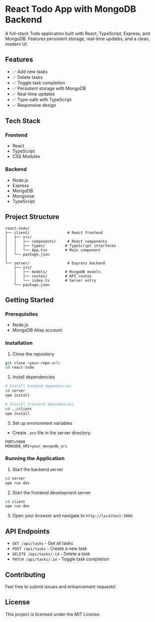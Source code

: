 # React Todo App with MongoDB Backend

A full-stack Todo application built with React, TypeScript, Express, and MongoDB. Features persistent storage, real-time updates, and a clean, modern UI.

## Features

- ✅ Add new tasks
- ✅ Delete tasks
- ✅ Toggle task completion
- ✅ Persistent storage with MongoDB
- ✅ Real-time updates
- ✅ Type-safe with TypeScript
- ✅ Responsive design

## Tech Stack

### Frontend

- React
- TypeScript
- CSS Modules

### Backend

- Node.js
- Express
- MongoDB
- Mongoose
- TypeScript

## Project Structure

```
react-todo/
├── client/                 # React frontend
│   ├── src/
│   │   ├── components/     # React components
│   │   ├── types/         # TypeScript interfaces
│   │   └── App.tsx        # Main component
│   └── package.json
│
└── server/                 # Express backend
    ├── src/
    │   ├── models/        # MongoDB models
    │   ├── routes/        # API routes
    │   └── index.ts       # Server entry
    └── package.json
```

## Getting Started

### Prerequisites

- Node.js
- MongoDB Atlas account

### Installation

1. Clone the repository

```bash
git clone <your-repo-url>
cd react-todo
```

2. Install dependencies

```bash
# Install backend dependencies
cd server
npm install

# Install frontend dependencies
cd ../client
npm install
```

3. Set up environment variables

- Create `.env` file in the server directory:

```
PORT=5000
MONGODB_URI=your_mongodb_uri
```

### Running the Application

1. Start the backend server

```bash
cd server
npm run dev
```

2. Start the frontend development server

```bash
cd client
npm run dev
```

3. Open your browser and navigate to `http://localhost:3000`

## API Endpoints

- `GET /api/tasks` - Get all tasks
- `POST /api/tasks` - Create a new task
- `DELETE /api/tasks/:id` - Delete a task
- `PATCH /api/tasks/:id` - Toggle task completion

## Contributing

Feel free to submit issues and enhancement requests!

## License

This project is licensed under the MIT License.
